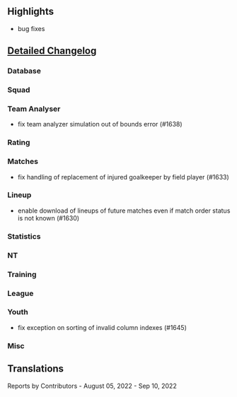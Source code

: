 

## Highlights
* bug fixes

## [Detailed Changelog](https://github.com/akasolace/HO/issues?q=milestone%3A6.1)

### Database

### Squad

### Team Analyser
* fix team analyzer simulation out of bounds error (#1638)

### Rating

### Matches
* fix handling of replacement of injured goalkeeper by field player (#1633)

### Lineup
* enable download of lineups of future matches even if match order status is not known (#1630)

### Statistics

### NT

### Training

### League
  
### Youth
* fix exception on sorting of invalid column indexes (#1645)

### Misc


## Translations

Reports by Contributors - August 05, 2022 - Sep 10, 2022

